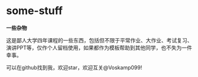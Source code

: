 # some-stuff
**一些杂物**

这是鄙人大学四年课程的一些东西，包括但不限于平常作业、大作业、考试复习、演讲PPT等，仅作个人留档使用，如果都作为模板帮助到其他同学，也不失为一件幸事。  

可以在github找到我，欢迎star，欢迎互关@Voskamp099!
